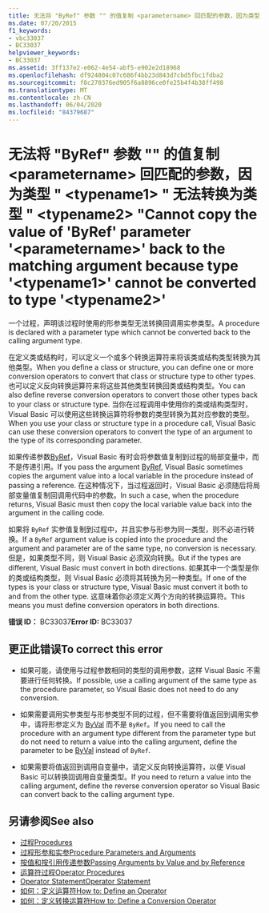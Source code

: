 ```yaml
---
title: 无法将 "ByRef" 参数 "" 的值复制 <parametername> 回匹配的参数，因为类型 " <typename1> " 无法转换为类型 " <typename2> "
ms.date: 07/20/2015
f1_keywords:
- vbc33037
- BC33037
helpviewer_keywords:
- BC33037
ms.assetid: 3ff137e2-e062-4e54-abf5-e902e2d18968
ms.openlocfilehash: df924804c07c686f4bb23d843d7cbd5fbc1fdba2
ms.sourcegitcommit: f8c270376ed905f6a8896ce0fe25b4f4b38ff498
ms.translationtype: MT
ms.contentlocale: zh-CN
ms.lasthandoff: 06/04/2020
ms.locfileid: "84379687"
---
```

# <a name="cannot-copy-the-value-of-byref-parameter-parametername-back-to-the-matching-argument-because-type-typename1-cannot-be-converted-to-type-typename2"></a><span data-ttu-id="2a978-102">无法将 "ByRef" 参数 "" 的值复制 \<parametername> 回匹配的参数，因为类型 " \<typename1> " 无法转换为类型 " \<typename2> "</span><span class="sxs-lookup"><span data-stu-id="2a978-102">Cannot copy the value of 'ByRef' parameter '\<parametername>' back to the matching argument because type '\<typename1>' cannot be converted to type '\<typename2>'</span></span>
<span data-ttu-id="2a978-103">一个过程，声明该过程时使用的形参类型无法转换回调用实参类型。</span><span class="sxs-lookup"><span data-stu-id="2a978-103">A procedure is declared with a parameter type which cannot be converted back to the calling argument type.</span></span>  
  
 <span data-ttu-id="2a978-104">在定义类或结构时，可以定义一个或多个转换运算符来将该类或结构类型转换为其他类型。</span><span class="sxs-lookup"><span data-stu-id="2a978-104">When you define a class or structure, you can define one or more conversion operators to convert that class or structure type to other types.</span></span> <span data-ttu-id="2a978-105">也可以定义反向转换运算符来将这些其他类型转换回类或结构类型。</span><span class="sxs-lookup"><span data-stu-id="2a978-105">You can also define reverse conversion operators to convert those other types back to your class or structure type.</span></span> <span data-ttu-id="2a978-106">当你在过程调用中使用你的类或结构类型时，Visual Basic 可以使用这些转换运算符将参数的类型转换为其对应参数的类型。</span><span class="sxs-lookup"><span data-stu-id="2a978-106">When you use your class or structure type in a procedure call, Visual Basic can use these conversion operators to convert the type of an argument to the type of its corresponding parameter.</span></span>  
  
 <span data-ttu-id="2a978-107">如果传递参数[ByRef](../language-reference/modifiers/byref.md)，Visual Basic 有时会将参数值复制到过程的局部变量中，而不是传递引用。</span><span class="sxs-lookup"><span data-stu-id="2a978-107">If you pass the argument [ByRef](../language-reference/modifiers/byref.md), Visual Basic sometimes copies the argument value into a local variable in the procedure instead of passing a reference.</span></span> <span data-ttu-id="2a978-108">在这种情况下，当过程返回时，Visual Basic 必须随后将局部变量值复制回调用代码中的参数。</span><span class="sxs-lookup"><span data-stu-id="2a978-108">In such a case, when the procedure returns, Visual Basic must then copy the local variable value back into the argument in the calling code.</span></span>  
  
 <span data-ttu-id="2a978-109">如果将 `ByRef` 实参值复制到过程中，并且实参与形参为同一类型，则不必进行转换。</span><span class="sxs-lookup"><span data-stu-id="2a978-109">If a `ByRef` argument value is copied into the procedure and the argument and parameter are of the same type, no conversion is necessary.</span></span> <span data-ttu-id="2a978-110">但是，如果类型不同，则 Visual Basic 必须双向转换。</span><span class="sxs-lookup"><span data-stu-id="2a978-110">But if the types are different, Visual Basic must convert in both directions.</span></span> <span data-ttu-id="2a978-111">如果其中一个类型是你的类或结构类型，则 Visual Basic 必须将其转换为另一种类型。</span><span class="sxs-lookup"><span data-stu-id="2a978-111">If one of the types is your class or structure type, Visual Basic must convert it both to and from the other type.</span></span> <span data-ttu-id="2a978-112">这意味着你必须定义两个方向的转换运算符。</span><span class="sxs-lookup"><span data-stu-id="2a978-112">This means you must define conversion operators in both directions.</span></span>  
  
 <span data-ttu-id="2a978-113">**错误 ID：** BC33037</span><span class="sxs-lookup"><span data-stu-id="2a978-113">**Error ID:** BC33037</span></span>  
  
## <a name="to-correct-this-error"></a><span data-ttu-id="2a978-114">更正此错误</span><span class="sxs-lookup"><span data-stu-id="2a978-114">To correct this error</span></span>  
  
- <span data-ttu-id="2a978-115">如果可能，请使用与过程参数相同的类型的调用参数，这样 Visual Basic 不需要进行任何转换。</span><span class="sxs-lookup"><span data-stu-id="2a978-115">If possible, use a calling argument of the same type as the procedure parameter, so Visual Basic does not need to do any conversion.</span></span>  
  
- <span data-ttu-id="2a978-116">如果需要调用实参类型与形参类型不同的过程，但不需要将值返回到调用实参中，请将形参定义为 [ByVal](../language-reference/modifiers/byval.md) 而不是 `ByRef`。</span><span class="sxs-lookup"><span data-stu-id="2a978-116">If you need to call the procedure with an argument type different from the parameter type but do not need to return a value into the calling argument, define the parameter to be [ByVal](../language-reference/modifiers/byval.md) instead of `ByRef`.</span></span>  
  
- <span data-ttu-id="2a978-117">如果需要将值返回到调用自变量中，请定义反向转换运算符，以便 Visual Basic 可以转换回调用自变量类型。</span><span class="sxs-lookup"><span data-stu-id="2a978-117">If you need to return a value into the calling argument, define the reverse conversion operator so Visual Basic can convert back to the calling argument type.</span></span>  
  
## <a name="see-also"></a><span data-ttu-id="2a978-118">另请参阅</span><span class="sxs-lookup"><span data-stu-id="2a978-118">See also</span></span>

- [<span data-ttu-id="2a978-119">过程</span><span class="sxs-lookup"><span data-stu-id="2a978-119">Procedures</span></span>](../programming-guide/language-features/procedures/index.md)
- [<span data-ttu-id="2a978-120">过程形参和实参</span><span class="sxs-lookup"><span data-stu-id="2a978-120">Procedure Parameters and Arguments</span></span>](../programming-guide/language-features/procedures/procedure-parameters-and-arguments.md)
- [<span data-ttu-id="2a978-121">按值和按引用传递参数</span><span class="sxs-lookup"><span data-stu-id="2a978-121">Passing Arguments by Value and by Reference</span></span>](../programming-guide/language-features/procedures/passing-arguments-by-value-and-by-reference.md)
- [<span data-ttu-id="2a978-122">运算符过程</span><span class="sxs-lookup"><span data-stu-id="2a978-122">Operator Procedures</span></span>](../programming-guide/language-features/procedures/operator-procedures.md)
- [<span data-ttu-id="2a978-123">Operator Statement</span><span class="sxs-lookup"><span data-stu-id="2a978-123">Operator Statement</span></span>](../language-reference/statements/operator-statement.md)
- [<span data-ttu-id="2a978-124">如何：定义运算符</span><span class="sxs-lookup"><span data-stu-id="2a978-124">How to: Define an Operator</span></span>](../programming-guide/language-features/procedures/how-to-define-an-operator.md)
- [<span data-ttu-id="2a978-125">如何：定义转换运算符</span><span class="sxs-lookup"><span data-stu-id="2a978-125">How to: Define a Conversion Operator</span></span>](../programming-guide/language-features/procedures/how-to-define-a-conversion-operator.md)
